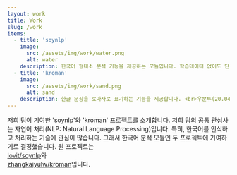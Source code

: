 ```yaml
---
layout: work
title: Work
slug: /work
items:
  - title: 'soynlp'
    image:
      src: /assets/img/work/water.png
      alt: water
    description: 한국어 형태소 분석 기능을 제공하는 모듈입니다. 학습데이터 없이도 단어를 찾고 품사를 구분하는 점이 특징이며 단어 추출 / 토크나이저 / 품사판별 / 전처리 기능을 제공합니다. 프로젝트 내부에 soynlp를 처음 접하는 사용자를 위한 tutorials directory가 존재합니다. <br> .ipynb파일로 이루어진 여러 튜토리얼 파일에는 soynlp 모듈에 어떤 함수가 있고 어떻게 쓸 수 있는지 자세히 기술되어 있습니다. 이 부분에서 저희는 다수의 오타 및 오류를 발견하였고, 이를 수정함으로써 튜토리얼 파일의 정확성과 가시성을 높였습니다. ---> <a href="https://20-2-skku-oss.github.io/2020-2-OSS-4/2020/11/29/typo-ckeck">오타 수정 및 실행결과 최신화</a> <br> soynlp.normalizer 모듈은 분석하고자 하는 글의 전처리 - 특수기호 배제 또는 반복된 자,모음 제거 등의 기능을 제공합니다. 저희는 한자가 포함된 글에 대해서 normalize 과정을 진행하고 싶었으나, 기존 함수로는 한계가 있어 한글, 한자, 영어, 숫자만을 남기는 새로운 기능을 추가하고자 했습니다. ---> <a href="https://20-2-skku-oss.github.io/2020-2-OSS-4/2020/12/04/text-with-hanja">한자 포함 normalizer 추가</a> <br>
  - title: 'kroman'
    image:
      src: /assets/img/work/sand.png
      alt: sand
    description: 한글 문장을 로마자로 표기하는 기능을 제공합니다. <br>우분투(20.04.1) 환경에서 프로젝트를 직접 다운로드하여 컴파일했을 때 에러가 발생했습니다. 에러를 해결하기 위해 코드를 일부 수정하였고, 해결하지 못한 에러는 bug report를 보냈습니다. ---> <a href="https://20-2-skku-oss.github.io/2020-2-OSS-4/2020/12/06/error-fix">bug report & error fix</a> <br> 우리말에는 음운 변동 현상이 존재합니다. 예컨대, 음절의 끝소리 규칙이나 거센소리되기, 된소리되기가 있습니다. 기존 모듈이 지닌 로직으로는 위의 현상을 하나도 구현하지 못한다는 허점을 발견했습니다. 그래서 이를 반영하는 기능을 추가로 구현해 보았습니다. ---> <a href="https://20-2-skku-oss.github.io/2020-2-OSS-4/2020/12/04/emwoon">음운 변동 현상 적용</a>
---
```

저희 팀이 기여한 'soynlp'와 'kroman' 프로젝트를 소개합니다. 
저희 팀의 공통 관심사는 자연어 처리(NLP: Natural Language Processing)입니다. 특히, 한국어를 인식하고 처리하는 기술에 관심이 많습니다. 그래서 한국어 분석 모듈인 두 프로젝트에 기여하기로 결정했습니다.
원 프로젝트는 
<br>
<a href="https://github.com/lovit/soynlp">lovit/soynlp</a>와
<br>
<a href="https://github.com/zhangkaiyulw/kroman">zhangkaiyulw/kroman</a>입니다.
<br>

